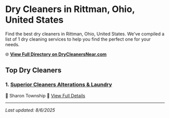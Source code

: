 # Dry Cleaners in Rittman, Ohio, United States

Find the best dry cleaners in Rittman, Ohio, United States. We've compiled a list of 1 dry cleaning services to help you find the perfect one for your needs.

🌐 **[View Full Directory on DryCleanersNear.com](https://drycleanersnear.com/city/US/Ohio/Rittman)**

## Top Dry Cleaners

### 1. [Superior Cleaners Alterations & Laundry](https://drycleanersnear.com/dryCleaner/6875b6d09b5c02c2ea2782a0/superior-cleaners-alterations-laundry)
📍 Sharon Township
🔗 [View Full Details](https://drycleanersnear.com/dryCleaner/6875b6d09b5c02c2ea2782a0/superior-cleaners-alterations-laundry)


---

*Last updated: 8/6/2025*
